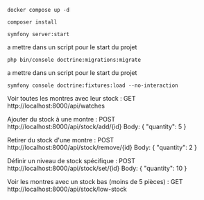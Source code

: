 ```
docker compose up -d
```

```
composer install
```

```
symfony server:start
```

a mettre dans un script pour le start du projet
```
php bin/console doctrine:migrations:migrate
```
a mettre dans un script pour le start du projet
```
symfony console doctrine:fixtures:load --no-interaction
```

Voir toutes les montres avec leur stock :
GET http://localhost:8000/api/watches


Ajouter du stock à une montre :
POST http://localhost:8000/api/stock/add/{id}
Body: { "quantity": 5 }

Retirer du stock d'une montre :
POST http://localhost:8000/api/stock/remove/{id}
Body: { "quantity": 2 }

Définir un niveau de stock spécifique :
POST http://localhost:8000/api/stock/set/{id}
Body: { "quantity": 10 }


Voir les montres avec un stock bas (moins de 5 pièces) :
GET http://localhost:8000/api/stock/low-stock